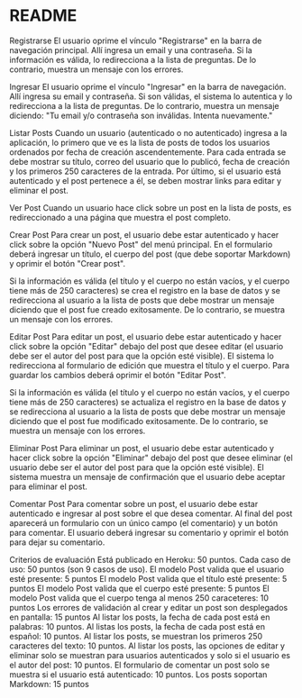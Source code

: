 # README

Registrarse
El usuario oprime el vínculo "Registrarse" en la barra de navegación principal. Allí ingresa un email y una contraseña. Si la información es válida, lo redirecciona a la lista de preguntas. De lo contrario, muestra un mensaje con los errores.

Ingresar
El usuario oprime el vínculo "Ingresar" en la barra de navegación. Allí ingresa su email y contraseña. Si son válidas, el sistema lo autentica y lo redirecciona a la lista de preguntas. De lo contrario, muestra un mensaje diciendo: "Tu email y/o contraseña son inválidas. Intenta nuevamente."

Listar Posts
Cuando un usuario (autenticado o no autenticado) ingresa a la aplicación, lo primero que ve es la lista de posts de todos los usuarios ordenados por fecha de creación ascendentemente. Para cada entrada se debe mostrar su título, correo del usuario que lo publicó, fecha de creación y los primeros 250 caracteres de la entrada. Por último, si el usuario está autenticado y el post pertenece a él, se deben mostrar links para editar y eliminar el post.

Ver Post
Cuando un usuario hace click sobre un post en la lista de posts, es redireccionado a una página que muestra el post completo.

Crear Post
Para crear un post, el usuario debe estar autenticado y hacer click sobre la opción "Nuevo Post" del menú principal. En el formulario deberá ingresar un título, el cuerpo del post (que debe soportar Markdown) y oprimir el botón "Crear post".

Si la información es válida (el título y el cuerpo no están vacíos, y el cuerpo tiene más de 250 caracteres) se crea el registro en la base de datos y se redirecciona al usuario a la lista de posts que debe mostrar un mensaje diciendo que el post fue creado exitosamente. De lo contrario, se muestra un mensaje con los errores.

Editar Post
Para editar un post, el usuario debe estar autenticado y hacer click sobre la opción "Editar" debajo del post que desee editar (el usuario debe ser el autor del post para que la opción esté visible). El sistema lo redirecciona al formulario de edición que muestra el título y el cuerpo. Para guardar los cambios deberá oprimir el botón "Editar Post".

Si la información es válida (el título y el cuerpo no están vacíos, y el cuerpo tiene más de 250 caracteres) se actualiza el registro en la base de datos y se redirecciona al usuario a la lista de posts que debe mostrar un mensaje diciendo que el post fue modificado exitosamente. De lo contrario, se muestra un mensaje con los errores.

Eliminar Post
Para eliminar un post, el usuario debe estar autenticado y hacer click sobre la opción "Eliminar" debajo del post que desee eliminar (el usuario debe ser el autor del post para que la opción esté visible). El sistema muestra un mensaje de confirmación que el usuario debe aceptar para eliminar el post.

Comentar Post
Para comentar sobre un post, el usuario debe estar autenticado e ingresar al post sobre el que desea comentar. Al final del post aparecerá un formulario con un único campo (el comentario) y un botón para comentar. El usuario deberá ingresar su comentario y oprimir el botón para dejar su comentario.

Criterios de evaluación
Está publicado en Heroku: 50 puntos.
Cada caso de uso: 50 puntos (son 9 casos de uso).
El modelo Post valida que el usuario esté presente: 5 puntos
El modelo Post valida que el título esté presente: 5 puntos
El modelo Post valida que el cuerpo esté presente: 5 puntos
El modelo Post valida que el cuerpo tenga al menos 250 caraceteres: 10 puntos
Los errores de validación al crear y editar un post son desplegados en pantalla: 15 puntos
Al listar los posts, la fecha de cada post está en palabras: 10 puntos.
Al listas los posts, la fecha de cada post está en español: 10 puntos.
Al listar los posts, se muestran los primeros 250 caracteres del texto: 10 puntos.
Al listar los posts, las opciones de editar y eliminar solo se muestran para usuarios autenticados y solo si el usuario es el autor del post: 10 puntos.
El formulario de comentar un post solo se muestra si el usuario está autenticado: 10 puntos.
Los posts soportan Markdown: 15 puntos
